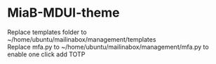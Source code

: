 # MiaB-MDUI-theme
Replace templates folder to ~/home/ubuntu/mailinabox/management/templates  
Replace mfa.py to ~/home/ubuntu/mailinabox/management/mfa.py to enable one click add TOTP

